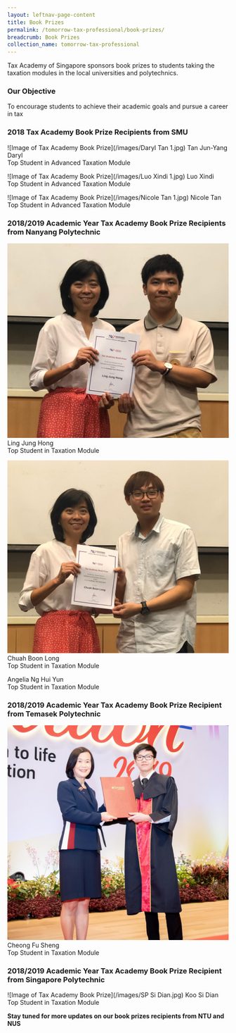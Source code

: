 ```yaml
---
layout: leftnav-page-content
title: Book Prizes
permalink: /tomorrow-tax-professional/book-prizes/
breadcrumb: Book Prizes
collection_name: tomorrow-tax-professional
---
```


Tax Academy of Singapore sponsors book prizes to students taking the taxation modules in the local universities and polytechnics. 


### **Our Objective**

To encourage students to achieve their academic goals and pursue a career in tax

### **2018 Tax Academy Book Prize Recipients from SMU**

![Image of Tax Academy Book Prize](/images/Daryl Tan 1.jpg)
Tan Jun-Yang Daryl<br>
Top Student in Advanced Taxation Module<br>


![Image of Tax Academy Book Prize](/images/Luo Xindi 1.jpg)
Luo Xindi<br>
Top Student in Advanced Taxation Module<br>


![Image of Tax Academy Book Prize](/images/Nicole Tan 1.jpg)
Nicole Tan<br>
Top Student in Advanced Taxation Module<br>


### **2018/2019 Academic Year Tax Academy Book Prize Recipients from Nanyang Polytechnic**

![Image of Tax Academy Book Prize](/images/Ling.png)
Ling Jung Hong<br>
Top Student in Taxation Module<br>

![Image of Tax Academy Book Prize](/images/Chuah.png)
Chuah Boon Long<br>
Top Student in Taxation Module<br>


Angelia Ng Hui Yun<br>
Top Student in Taxation Module<br>


### **2018/2019 Academic Year Tax Academy Book Prize Recipient from Temasek Polytechnic**

![Image of Tax Academy Book Prize](/images/cheong.jpg)
Cheong Fu Sheng<br>
Top Student in Taxation Module<br>


### **2018/2019 Academic Year Tax Academy Book Prize Recipient from Singapore Polytechnic**

![Image of Tax Academy Book Prize](/images/SP Si Dian.jpg)
Koo Si Dian<br>
Top Student in Taxation Module<br>

**Stay tuned for more updates on our book prizes recipients from NTU and NUS** 
